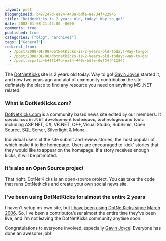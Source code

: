 ```yaml
---
layout: post
blogengineid: b497247d-ea24-448a-bdfe-8e734f422945
title: "DotNetKicks is 2 years old, today! Way to go!"
date: 2008-01-08 21:43:00 -0600
comments: true
published: true
categories: ["blog", "archives"]
tags: ["General"]
redirect_from: 
  - /post/2008/01/08/DotNetKicks-is-2-years-old-today!-Way-to-go!
  - /post/2008/01/08/dotnetkicks-is-2-years-old-today!-way-to-go!
  - /post.aspx?id=b497247d-ea24-448a-bdfe-8e734f422945
---
```

<!-- more -->
<P>The <A href="http://dotnetkicks.com">DotNetKicks</A> site is 2 years old today. Way to go! <A href="http://www.dotnetkicks.com/users/gavinjoyce">Gavin Joyce</A> started it, and now two years ago and alot of community contribution the site definately the place to find any resource you need on anything MS .NET related.</P>
<H3>What is DotNetKicks.com?</H3>
<P><A href="http://dotnetkicks.com">DotNetKicks.com</A> is a community based news site edited by our members. It specialises in .NET development techniques, technologies and tools including ASP.NET, C#, VB.NET, C++, Visual Studio, SubSonic, Open Source, SQL Server, Silverlight &amp; Mono. </P>
<P>Individual users of the site submit and review stories, the most popular of which make it to the homepage. Users are encouraged to 'kick' stories that they would like to appear on the homepage. If a story receives enough kicks, it will be promoted. </P>
<H3>It's also an Open Source project</H3>
<P>That right, <A href="http://code.google.com/p/dotnetkicks/">DotNetKicks is an open-source project</A>. You can take the code that runs DotNetKicks and create your own social news site.</P>
<H3>I've been using DotNetKicks for almost the entire 2 years</H3>
<P>I haven't setup my own site, but <A href="http://www.dotnetkicks.com/users/crpietschmann">I have been using DotNetKicks since March 2006</A>. So, I've been a contributor/user almost the entire time they've been live, and I'm not leaving the DotNetKicks community anytime soon.</P>
<P>Congratulations to everyone involved, especially <A href="http://www.dotnetkicks.com/users/gavinjoyce">Gavin Joyce</A>! Everyone has done an awesome job!</P>
